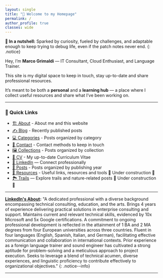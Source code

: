 ```yaml
---
layout: single
title: "👋 Welcome to my Homepage"
permalink: /
author_profile: true
classes: wide
---
```


**🥜 In a nutshell:** Sparked by curiosity, fueled by challenges, and adaptable enough to keep trying to debug life, even if the patch notes never end.
{: .notice}

Hey, I’m **Marco Grimaldi** — IT Consultant, Cloud Enthusiast, and Language Trainer.  

This site is my digital space to keep in touch, stay up-to-date and share professional resources.

It’s meant to be both a **personal** and a **learning hub** — a place where I collect useful resources and share what I’ve been working on.

---

### 🔗 Quick Links

- [🏗️ About](/about/) - About me and this website
- [✍️ Blog](/blog/) - Recently published posts
- [💻 Categories](/categories/) - Posts organized by category
- [📲 Contact](/contact/) - Contact methods to keep in touch
- [🖼️ Collections](/collections/) - Posts organized by collection
- [📃 CV](/cv/) - My up-to-date Curriculum Vitae
- [💼 LinkedIn](https://www.linkedin.com/in/marco-grimaldi29/) — Connect professionally  
- [📰 Posts](/posts/) - Posts organized by publishing year
- [🧰 Resources](/resources/) - Useful links, resources and tools 🚧 Under construction 🚧
- [🏞 Trails](/trails/) — Explore trails and nature-related posts 🚧 Under construction 🚧

---

**[LinkedIn's About](https://www.linkedin.com/in/marco-grimaldi29/):** "A dedicated professional with a diverse background encompassing technical consulting, education, and the arts. Brings 4 years of experience delivering practical solutions in enterprise consulting and support. Maintains current and relevant technical skills, evidenced by 10x Microsoft and 5x Google certifications. A commitment to ongoing professional development is reflected in the attainment of 1 BA and 2 MA degrees from four European universities across three countries. Fluent in four languages (English, Spanish, Italian, and German), facilitating effective communication and collaboration in international contexts. Prior experience as a foreign language trainer and sound engineer has cultivated a strong aptitude for problem-solving and a meticulous approach to project execution. Seeks to leverage a blend of technical acumen, diverse experiences, and linguistic proficiency to contribute effectively to organizational objectives."
{: .notice--info}

---
